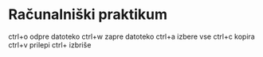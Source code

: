 # Računalniški praktikum
ctrl+o odpre datoteko
ctrl+w zapre datoteko
ctrl+a izbere vse
ctrl+c kopira
ctrl+v prilepi
ctrl+ izbriše

